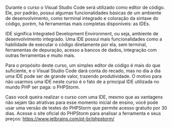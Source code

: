 Durante o curso o Visual Studio Code será utilizado como editor de código. Ele, por padrão, possui algumas funcionalidades básicas de um ambiente de desenvolvimento, como terminal integrado e coloração da sintaxe do código, porém, há ferramentas mais completas disponíveis: as IDEs.

IDE significa Integrated Development Environment, ou seja, ambiente de desenvolvimento integrado. Uma IDE possui mais funcionalidades como a habilidade de executar o código diretamente por ela, sem terminal, ferramentas de depuração, acesso a bancos de dados, integração com outras ferramentas e muito mais.

Para o propósito deste curso, um simples editor de código é mais do que suficiente, e o Visual Studio Code dará conta do recado, mas no dia a dia uma IDE pode ser de grande valor, trazendo produtividade. O motivo para não usarmos uma IDE neste curso é o fato de a principal IDE utilizada no mundo PHP ser paga: o PHPStorm.

Caso você queira realizar o curso com uma IDE, mesmo que as vantagens não sejam tão atrativas para esse momento inicial de ensino, você pode usar uma versão de testes do PHPStorm que permite acesso gratuito por 30 dias. Acesse o site oficial do PHPStorm para analisar a ferramenta e seus preços: https://www.jetbrains.com/pt-br/phpstorm/
